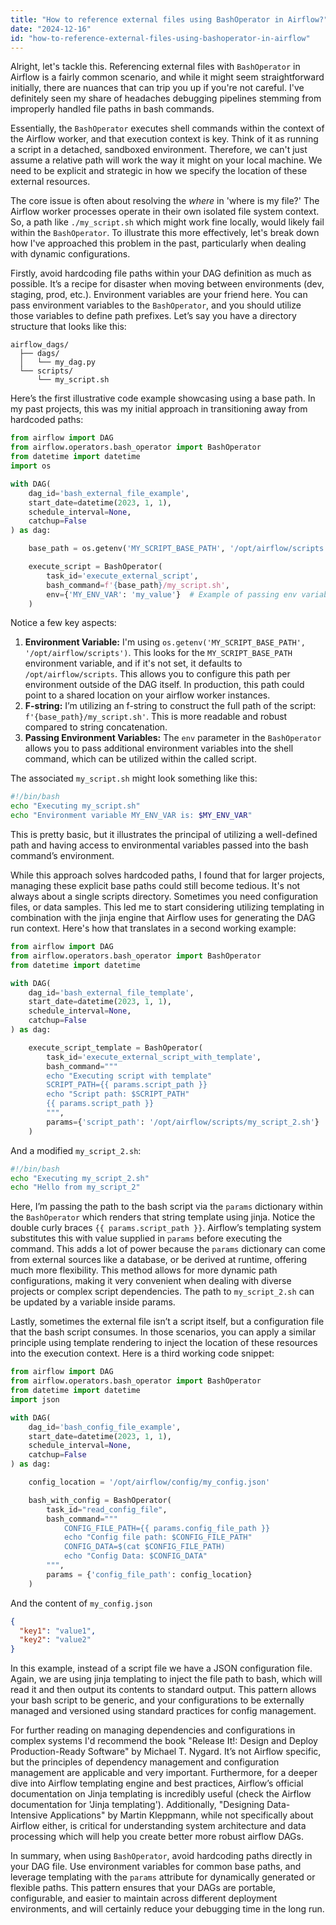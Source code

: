 ```yaml
---
title: "How to reference external files using BashOperator in Airflow?"
date: "2024-12-16"
id: "how-to-reference-external-files-using-bashoperator-in-airflow"
---
```


Alright, let's tackle this. Referencing external files with `BashOperator` in Airflow is a fairly common scenario, and while it might seem straightforward initially, there are nuances that can trip you up if you're not careful. I've definitely seen my share of headaches debugging pipelines stemming from improperly handled file paths in bash commands.

Essentially, the `BashOperator` executes shell commands within the context of the Airflow worker, and that execution context is key. Think of it as running a script in a detached, sandboxed environment. Therefore, we can't just assume a relative path will work the way it might on your local machine. We need to be explicit and strategic in how we specify the location of these external resources.

The core issue is often about resolving the *where* in 'where is my file?' The Airflow worker processes operate in their own isolated file system context. So, a path like `./my_script.sh` which might work fine locally, would likely fail within the `BashOperator`. To illustrate this more effectively, let's break down how I've approached this problem in the past, particularly when dealing with dynamic configurations.

Firstly, avoid hardcoding file paths within your DAG definition as much as possible. It’s a recipe for disaster when moving between environments (dev, staging, prod, etc.). Environment variables are your friend here. You can pass environment variables to the `BashOperator`, and you should utilize those variables to define path prefixes. Let’s say you have a directory structure that looks like this:

```
airflow_dags/
  ├── dags/
  │   └── my_dag.py
  └── scripts/
      └── my_script.sh
```

Here’s the first illustrative code example showcasing using a base path. In my past projects, this was my initial approach in transitioning away from hardcoded paths:

```python
from airflow import DAG
from airflow.operators.bash_operator import BashOperator
from datetime import datetime
import os

with DAG(
    dag_id='bash_external_file_example',
    start_date=datetime(2023, 1, 1),
    schedule_interval=None,
    catchup=False
) as dag:

    base_path = os.getenv('MY_SCRIPT_BASE_PATH', '/opt/airflow/scripts')

    execute_script = BashOperator(
        task_id='execute_external_script',
        bash_command=f'{base_path}/my_script.sh',
        env={'MY_ENV_VAR': 'my_value'}  # Example of passing env variables
    )
```

Notice a few key aspects:

1.  **Environment Variable:** I'm using `os.getenv('MY_SCRIPT_BASE_PATH', '/opt/airflow/scripts')`. This looks for the `MY_SCRIPT_BASE_PATH` environment variable, and if it's not set, it defaults to `/opt/airflow/scripts`. This allows you to configure this path per environment outside of the DAG itself. In production, this path could point to a shared location on your airflow worker instances.
2.  **F-string:** I’m utilizing an f-string to construct the full path of the script: `f'{base_path}/my_script.sh'`. This is more readable and robust compared to string concatenation.
3.  **Passing Environment Variables:** The `env` parameter in the `BashOperator` allows you to pass additional environment variables into the shell command, which can be utilized within the called script.

The associated `my_script.sh` might look something like this:

```bash
#!/bin/bash
echo "Executing my_script.sh"
echo "Environment variable MY_ENV_VAR is: $MY_ENV_VAR"
```

This is pretty basic, but it illustrates the principal of utilizing a well-defined path and having access to environmental variables passed into the bash command’s environment.

While this approach solves hardcoded paths, I found that for larger projects, managing these explicit base paths could still become tedious. It's not always about a single scripts directory. Sometimes you need configuration files, or data samples. This led me to start considering utilizing templating in combination with the jinja engine that Airflow uses for generating the DAG run context. Here's how that translates in a second working example:

```python
from airflow import DAG
from airflow.operators.bash_operator import BashOperator
from datetime import datetime

with DAG(
    dag_id='bash_external_file_template',
    start_date=datetime(2023, 1, 1),
    schedule_interval=None,
    catchup=False
) as dag:

    execute_script_template = BashOperator(
        task_id='execute_external_script_with_template',
        bash_command="""
        echo "Executing script with template"
        SCRIPT_PATH={{ params.script_path }}
        echo "Script path: $SCRIPT_PATH"
        {{ params.script_path }} 
        """,
        params={'script_path': '/opt/airflow/scripts/my_script_2.sh'}
    )
```

And a modified `my_script_2.sh`:

```bash
#!/bin/bash
echo "Executing my_script_2.sh"
echo "Hello from my_script_2"
```

Here, I’m passing the path to the bash script via the `params` dictionary within the `BashOperator` which renders that string template using jinja. Notice the double curly braces `{{ params.script_path }}`. Airflow’s templating system substitutes this with value supplied in `params` before executing the command. This adds a lot of power because the `params` dictionary can come from external sources like a database, or be derived at runtime, offering much more flexibility. This method allows for more dynamic path configurations, making it very convenient when dealing with diverse projects or complex script dependencies. The path to `my_script_2.sh` can be updated by a variable inside params.

Lastly, sometimes the external file isn’t a script itself, but a configuration file that the bash script consumes. In those scenarios, you can apply a similar principle using template rendering to inject the location of these resources into the execution context. Here is a third working code snippet:

```python
from airflow import DAG
from airflow.operators.bash_operator import BashOperator
from datetime import datetime
import json

with DAG(
    dag_id='bash_config_file_example',
    start_date=datetime(2023, 1, 1),
    schedule_interval=None,
    catchup=False
) as dag:

    config_location = '/opt/airflow/config/my_config.json'

    bash_with_config = BashOperator(
        task_id="read_config_file",
        bash_command="""
            CONFIG_FILE_PATH={{ params.config_file_path }}
            echo "Config file path: $CONFIG_FILE_PATH"
            CONFIG_DATA=$(cat $CONFIG_FILE_PATH)
            echo "Config Data: $CONFIG_DATA"
        """,
        params = {'config_file_path': config_location}
    )

```

And the content of `my_config.json`

```json
{
  "key1": "value1",
  "key2": "value2"
}
```

In this example, instead of a script file we have a JSON configuration file. Again, we are using jinja templating to inject the file path to bash, which will read it and then output its contents to standard output. This pattern allows your bash script to be generic, and your configurations to be externally managed and versioned using standard practices for config management.

For further reading on managing dependencies and configurations in complex systems I'd recommend the book "Release It!: Design and Deploy Production-Ready Software" by Michael T. Nygard. It’s not Airflow specific, but the principles of dependency management and configuration management are applicable and very important. Furthermore, for a deeper dive into Airflow templating engine and best practices, Airflow’s official documentation on Jinja templating is incredibly useful (check the Airflow documentation for 'Jinja templating'). Additionally, "Designing Data-Intensive Applications" by Martin Kleppmann, while not specifically about Airflow either, is critical for understanding system architecture and data processing which will help you create better more robust airflow DAGs.

In summary, when using `BashOperator`, avoid hardcoding paths directly in your DAG file. Use environment variables for common base paths, and leverage templating with the `params` attribute for dynamically generated or flexible paths. This pattern ensures that your DAGs are portable, configurable, and easier to maintain across different deployment environments, and will certainly reduce your debugging time in the long run.
